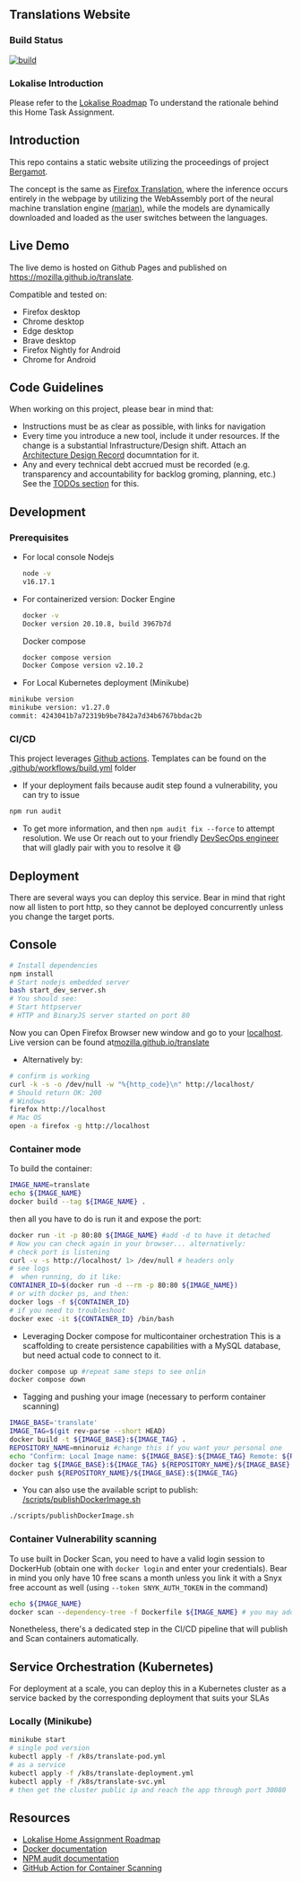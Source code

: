 ## Translations Website

### Build Status

[![build](https://github.com/marcosnr/translate/actions/workflows/build.yml/badge.svg)](https://github.com/marcosnr/translate/actions/workflows/build.yml)

### Lokalise Introduction

Please refer to the [Lokalise Roadmap](/lokalise/Roadmap.md) To understand the rationale behind this Home Task Assignment.

## Introduction

This repo contains a static website utilizing the proceedings of project [Bergamot](https://browser.mt/).

The concept is the same as [Firefox Translation](https://github.com/mozilla-extensions/firefox-translations), where the inference occurs entirely in the webpage by utilizing the WebAssembly port of the neural machine translation engine [(marian)](https://github.com/mozilla/bergamot-translator), while the models are dynamically downloaded and loaded as the user switches between the languages.

## Live Demo

The live demo is hosted on Github Pages and published on https://mozilla.github.io/translate.

Compatible and tested on:

- Firefox desktop
- Chrome desktop
- Edge desktop
- Brave desktop
- Firefox Nightly for Android
- Chrome for Android

## Code Guidelines

When working on this project, please bear in mind that:

- Instructions must be as clear as possible, with links for navigation
- Every time you introduce a new tool, include it under resources. If the change is a substantial Infrastructure/Design shift. Attach an [Architecture Design Record](https://cloud.google.com/architecture/architecture-decision-records) documntation for it.
- Any and every technical debt accrued must be recorded (e.g. transparency and accountability for backlog groming, planning, etc.) See the [TODOs section](/lokalise/TODOs.md) for this.


## Development

### Prerequisites

- For local console
  Nodejs

  ```bash
  node -v
  v16.17.1
  ```

- For containerized version:
  Docker Engine
  ```bash
  docker -v
  Docker version 20.10.8, build 3967b7d
  ```
  Docker compose
  
  ```bash
  docker compose version
  Docker Compose version v2.10.2
  ```
- For Local Kubernetes deployment (Minikube)

```bash
minikube version
minikube version: v1.27.0
commit: 4243041b7a72319b9be7842a7d34b6767bbdac2b
```
### CI/CD

This project leverages [Github actions](https://github.com/features/actions). Templates can be found on the [.github/workflows/build.yml](/.github/workflows/build.yml) folder

- If your deployment fails because audit step found a vulnerability, you can try to issue 

```bash
npm run audit 
```

- To get more information, and then `npm audit fix --force` to attempt resolution. We use []() Or reach out to your friendly [DevSecOps engineer](mailto:marcos@mninoruiz.org) that will gladly pair with you to resolve it :smile: 


## Deployment

There are several ways you can deploy this service. Bear in mind that right now all listen to port http, so they cannot be deployed concurrently unless you change the target ports.

## Console

```bash
# Install dependencies
npm install
# Start nodejs embedded server
bash start_dev_server.sh
# You should see:
# Start httpserver
# HTTP and BinaryJS server started on port 80
```

Now you can Open Firefox Browser new window and go to your [localhost](http://localhost).
Live version can be found at[mozilla.github.io/translate](https://mozilla.github.io/translate)

- Alternatively by:

```bash
# confirm is working
curl -k -s -o /dev/null -w "%{http_code}\n" http://localhost/
# Should return OK: 200
# Windows
firefox http://localhost
# Mac OS
open -a firefox -g http://localhost
```

### Container mode

To build the container:

```bash
IMAGE_NAME=translate
echo ${IMAGE_NAME}
docker build --tag ${IMAGE_NAME} .
```

then all you have to do is run it and expose the port:

```bash
docker run -it -p 80:80 ${IMAGE_NAME} #add -d to have it detached
# Now you can check again in your browser... alternatively:
# check port is listening
curl -v -s http://localhost/ 1> /dev/null # headers only
# see logs
#  when running, do it like:
CONTAINER_ID=$(docker run -d --rm -p 80:80 ${IMAGE_NAME})
# or with docker ps, and then:
docker logs -f ${CONTAINER_ID}
# if you need to troubleshoot
docker exec -it ${CONTAINER_ID} /bin/bash
```
- Leveraging Docker compose for multicontainer orchestration
This is a scaffolding to create persistence capabilities with a MySQL database, but need actual code to connect to it.

```bash
docker compose up #repeat same steps to see onlin
docker compose down
```

- Tagging and pushing your image (necessary to perform container scanning)

```bash
IMAGE_BASE='translate'
IMAGE_TAG=$(git rev-parse --short HEAD)
docker build -t ${IMAGE_BASE}:${IMAGE_TAG} .
REPOSITORY_NAME=mninoruiz #change this if you want your personal one
echo "Confirm: Local Image name: ${IMAGE_BASE}:${IMAGE_TAG} Remote: ${REPOSITORY_NAME}/${IMAGE_BASE}:${IMAGE_TAG}"
docker tag ${IMAGE_BASE}:${IMAGE_TAG} ${REPOSITORY_NAME}/${IMAGE_BASE}:${IMAGE_TAG}
docker push ${REPOSITORY_NAME}/${IMAGE_BASE}:${IMAGE_TAG}
```

- You can also use the available script to publish: [/scripts/publishDockerImage.sh](/scripts/publishDockerImage.sh)

```bash
./scripts/publishDockerImage.sh
```

### Container Vulnerability scanning

To use built in Docker Scan, you need to have a valid login session to DockerHub (obtain one with `docker login` and enter your credentials). Bear in mind you only have 10 free scans a month unless you link it with a Snyx free account as well (using `--token SNYK_AUTH_TOKEN` in the command)

```bash
echo ${IMAGE_NAME}
docker scan --dependency-tree -f Dockerfile ${IMAGE_NAME} # you may add "--exclude-base" for faster scan
```

Nonetheless, there's a dedicated step in the CI/CD pipeline that will publish and Scan containers automatically.

## Service Orchestration (Kubernetes)

For deployment at a scale, you can deploy this in a Kubernetes cluster as a service backed by the corresponding deployment that suits your SLAs

### Locally (Minikube)

```bash
minikube start
# single pod version
kubectl apply -f /k8s/translate-pod.yml
# as a service
kubectl apply -f /k8s/translate-deployment.yml
kubectl apply -f /k8s/translate-svc.yml
# then get the cluster public ip and reach the app through port 30080
```

## Resources

- [Lokalise Home Assignment Roadmap](/lokalise/Roadmap.md)
- [Docker documentation](https://docs.docker.com/)
- [NPM audit documentation](https://docs.npmjs.com/cli/v6/commands/npm-audit)
- [GitHub Action for Container Scanning](https://github.com/crazy-max/ghaction-container-scan)
